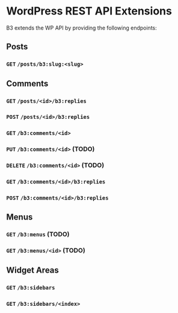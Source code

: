 # WordPress REST API Extensions

B3 extends the WP API by providing the following endpoints:

## Posts

### `GET` `/posts/b3:slug:<slug>`

## Comments

### `GET` `/posts/<id>/b3:replies`

### `POST` `/posts/<id>/b3:replies`

### `GET` `/b3:comments/<id>`

### `PUT` `/b3:comments/<id>` (TODO)

### `DELETE` `/b3:comments/<id>` (TODO)

### `GET` `/b3:comments/<id>/b3:replies`

### `POST` `/b3:comments/<id>/b3:replies`

## Menus

### `GET` `/b3:menus` (TODO)

### `GET` `/b3:menus/<id>` (TODO)

## Widget Areas

### `GET` `/b3:sidebars`

### `GET` `/b3:sidebars/<index>`
